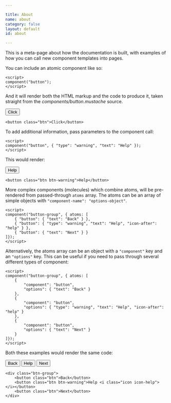 ```yaml
---

title: About
name: about
category: false
layout: default
id: about

---
```


This is a meta-page about how the documentation is built, with examples of how you can call new component templates into pages.

You can include an atomic component like so:

```markup
<script>
component("button");
</script>
```

And it will render both the HTML markup and the code to produce it, taken straight from the _components/button.mustache_ source.

<button class="btn">Click</button>

```markup
<button class="btn">Click</button>
```

To add additional information, pass parameters to the component call:

```markup
<script>
component("button", { "type": "warning", "text": "Help" });
</script>
```

This would render:

<button class="btn btn-warning">Help</button>

```markup
<button class="btn btn-warning">Help</button>
```

More complex components (molecules) which combine atoms, will be pre-rendered from passed-through `atoms` array. The atoms can be an array of simple objects with `"component-name": "options-object"`.

```markup
<script>
component("button-group", { atoms: [
	{ "button": { "text": "Back" } },
	{ "button": { "type": "warning", "text": "Help", "icon-after": "help" } },
	{ "button": { "text": "Next" } }
]});
</script>
```
Alternatively, the atoms array can be an object with a `"component"` key and an `"options"` key. This can be useful if you need to pass through several different types of component:

```markup
<script>
component("button-group", { atoms: [
	{
		"component": "button",
		"options": { "text": "Back" }
	},
	{
		"component": "button",
		"options": { "type": "warning", "text": "Help", "icon-after": "help" }
	},
	{
		"component": "button",
		"options": { "text": "Next" }
	}
]});
</script>
```

Both these examples would render the same code:

<div class="btn-group">
	<button class="btn">Back</button>
	<button class="btn btn-warning">Help <i class="icon icon-help"></i></button>
	<button class="btn">Next</button>
</div>

```markup
<div class="btn-group">
	<button class="btn">Back</button>
	<button class="btn btn-warning">Help <i class="icon icon-help"></i></button>
	<button class="btn">Next</button>
</div>
```